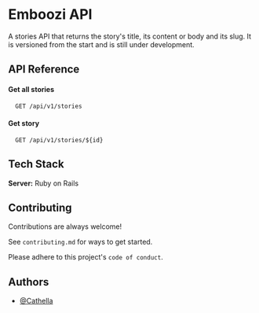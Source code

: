 # Emboozi API

A stories API that returns the story's title, its content or body and its slug. It is versioned from the start and is still under development.

## API Reference

#### Get all stories

```http
  GET /api/v1/stories
```

#### Get story

```http
  GET /api/v1/stories/${id}
```

## Tech Stack

**Server:** Ruby on Rails

## Contributing

Contributions are always welcome!

See `contributing.md` for ways to get started.

Please adhere to this project's `code of conduct`.

## Authors

- [@Cathella](https://www.github.com/Cathella)
